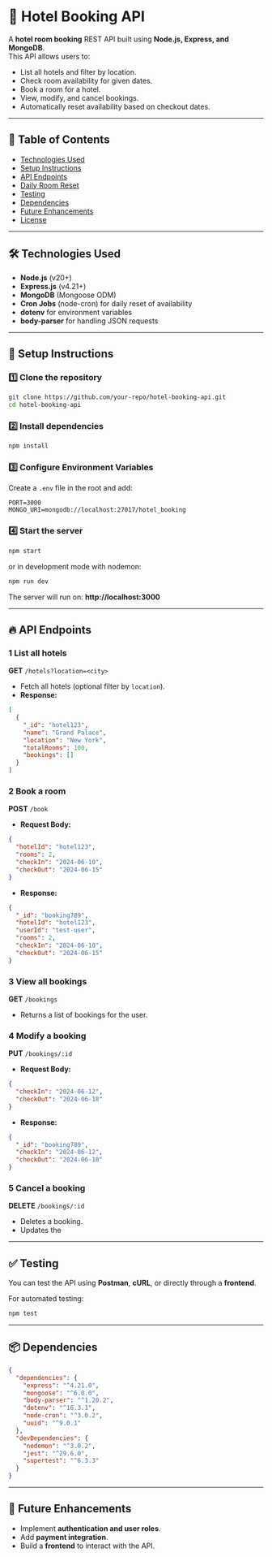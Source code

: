 # 🏨 Hotel Booking API

A **hotel room booking** REST API built using **Node.js, Express, and MongoDB**.  
This API allows users to:
- List all hotels and filter by location.
- Check room availability for given dates.
- Book a room for a hotel.
- View, modify, and cancel bookings.
- Automatically reset availability based on checkout dates.

---

## 📌 Table of Contents
- [Technologies Used](#-technologies-used)
- [Setup Instructions](#-setup-instructions)
- [API Endpoints](#-api-endpoints)
- [Daily Room Reset](#-automatic-daily-room-reset)
- [Testing](#-testing)
- [Dependencies](#-dependencies)
- [Future Enhancements](#-future-enhancements)
- [License](#-license)

---

## 🛠️ Technologies Used
- **Node.js** (v20+)
- **Express.js** (v4.21+)
- **MongoDB** (Mongoose ODM)
- **Cron Jobs** (node-cron) for daily reset of availability
- **dotenv** for environment variables
- **body-parser** for handling JSON requests

---

## 🚀 Setup Instructions

### 1️⃣ Clone the repository
```sh
git clone https://github.com/your-repo/hotel-booking-api.git
cd hotel-booking-api
```

### 2️⃣ Install dependencies
```sh
npm install
```

### 3️⃣ Configure Environment Variables
Create a `.env` file in the root and add:
```env
PORT=3000
MONGO_URI=mongodb://localhost:27017/hotel_booking
```

### 4️⃣ Start the server
```sh
npm start
```
or in development mode with nodemon:
```sh
npm run dev
```

The server will run on: **http://localhost:3000**

---

## 🔥 API Endpoints

### 1 List all hotels
**GET** `/hotels?location=<city>`
- Fetch all hotels (optional filter by `location`).
- **Response:**
```json
[
  {
    "_id": "hotel123",
    "name": "Grand Palace",
    "location": "New York",
    "totalRooms": 100,
    "bookings": []
  }
]
```
### 2 Book a room
**POST** `/book`
- **Request Body:**
```json
{
  "hotelId": "hotel123",
  "rooms": 2,
  "checkIn": "2024-06-10",
  "checkOut": "2024-06-15"
}
```
- **Response:**
```json
{
  "_id": "booking789",
  "hotelId": "hotel123",
  "userId": "test-user",
  "rooms": 2,
  "checkIn": "2024-06-10",
  "checkOut": "2024-06-15"
}
```

### 3 View all bookings
**GET** `/bookings`
- Returns a list of bookings for the user.

### 4 Modify a booking
**PUT** `/bookings/:id`
- **Request Body:**
```json
{
  "checkIn": "2024-06-12",
  "checkOut": "2024-06-18"
}
```
- **Response:**
```json
{
  "_id": "booking789",
  "checkIn": "2024-06-12",
  "checkOut": "2024-06-18"
}
```

### 5 Cancel a booking
**DELETE** `/bookings/:id`
- Deletes a booking.
- Updates the 

---

## ✅ Testing
You can test the API using **Postman**, **cURL**, or directly through a **frontend**.

For automated testing:
```sh
npm test
```

---

## 📦 Dependencies
```json
{
  "dependencies": {
    "express": "^4.21.0",
    "mongoose": "^6.0.0",
    "body-parser": "^1.20.2",
    "dotenv": "^16.3.1",
    "node-cron": "^3.0.2",
    "uuid": "^9.0.1"
  },
  "devDependencies": {
    "nodemon": "^3.0.2",
    "jest": "^29.6.0",
    "supertest": "^6.3.3"
  }
}
```

---

## 🔮 Future Enhancements
- Implement **authentication and user roles**.
- Add **payment integration**.
- Build a **frontend** to interact with the API.
